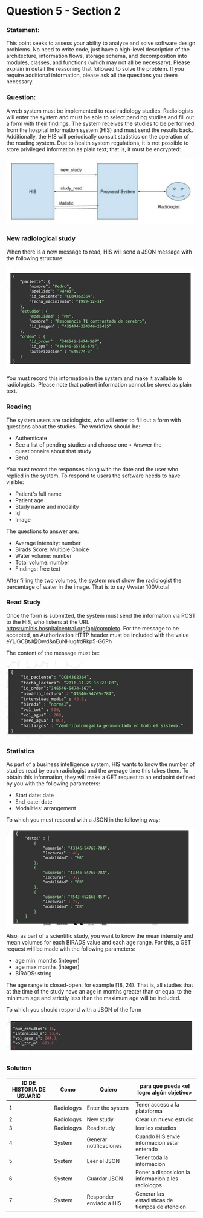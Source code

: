 # Question 5 - Section 2

### Statement: 
This point seeks to assess your ability to analyze and solve software design problems. No need to write code, just have a high-level description of the architecture, information flows, storage schema, and decomposition into modules, classes, and functions (which may not all be necessary). Please explain in detail the reasoning that followed to solve the problem. If you require additional information, please ask all the questions you deem necessary.

### Question:
A web system must be implemented to read radiology studies. Radiologists will enter the system and must be able to select pending studies and fill out a form with their findings. The system receives the studies to be performed from the hospital information system (HIS) and must send the results back. Additionally, the HIS will periodically consult statistics on the operation of the reading system. Due to health system regulations, it is not possible to store privileged information as plain text; that is, it must be encrypted:

![Question 4 architecture](./question5.1.png)


### New radiological study

When there is a new message to read, HIS will send a JSON message with the following structure:

![Question 4 architecture](./question5.2.png)

You must record this information in the system and make it available to radiologists. Please note that patient information cannot be stored as plain text.

### Reading

The system users are radiologists, who will enter to fill out a form with questions about the studies. The workflow should be:

* Authenticate
* See a list of pending studies and choose one • Answer the questionnaire about that study
* Send

You must record the responses along with the date and the user who replied in the system. To respond to users the software needs to have visible:

* Patient's full name
* Patient age
* Study name and modality
* Id
* Image

The questions to answer are:

* Average intensity: number
* Birads Score: Multiple Choice
* Water volume: number
* Total volume: number
* Findings: free text

After filling the two volumes, the system must show the radiologist the percentage of water in the image. That is to say Vwater 100Vtotal

### Read Study

Once the form is submitted, the system must send the information via POST to the HIS, who listens at the URL https://mihis.hospitalcentral.org/apl/completo. For the message to be accepted, an Authorization HTTP header must be included with the value eYjJGCBtJ@Dwd&nEuNHug#dRkp5-G6Ph

The content of the message must be:

![Question 4 architecture](./question5.3.png)

### Statistics

As part of a business intelligence system, HIS wants to know the number of studies read by each radiologist and the average time this takes them. To obtain this information, they will make a GET request to an endpoint defined by you with the following parameters:

* Start date: date
* End_date: date
* Modalities: arrangement

To which you must respond with a JSON in the following way:

![Question 4 architecture](./question5.4.png)

Also, as part of a scientific study, you want to know the mean intensity and mean volumes for each BIRADS value and each age range. For this, a GET request will be made with the following parameters:

* age min: months (integer)
* age max months (integer)
* BIRADS: string 

The age range is closed-open, for example [18, 24). That is, all studies that at the time of the study have an age in months greater than or equal to the minimum age and strictly less than the maximum age will be included.

To which you should respond with a JSON of the form

![Question 4 architecture](./question5.5.png)

### Solution

| ID DE HISTORIA DE USUARIO | Como  <tipo de usuario> | Quiero  <realizar alguna tarea> | para que pueda  <el logro algún objetivo>            |
|---------------------------|-------------------------|---------------------------------|------------------------------------------------------|
| 1                         | Radiologys              | Enter the system                | Tener acceso a la plataforma                         |
| 2                         | Radiologys              | New study                       | Crear un nuevo estudio                               |
| 3                         | Radiologys              | Read study                      | leer los estudios                                    |
| 4                         | System                  | Generar notificaciones          | Cuando HIS envie informacion estar enterado          |
| 5                         | System                  | Leer el JSON                    | Tener toda la informacion                            |
| 6                         | System                  | Guardar JSON                    | Poner a disposicion la informacion a los radiologos  |
| 7                         | System                  | Responder enviado a HIS         | Generar las estadisticas de tiempos de atencion      |

  
